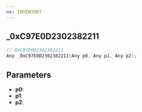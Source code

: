 ```yaml
---
ns: INVENTORY
---
```

## _0xC97E0D2302382211

```c
// 0xC97E0D2302382211
Any _0xC97E0D2302382211(Any p0, Any p1, Any p2);
```

## Parameters
* **p0**:
* **p1**:
* **p2**:
